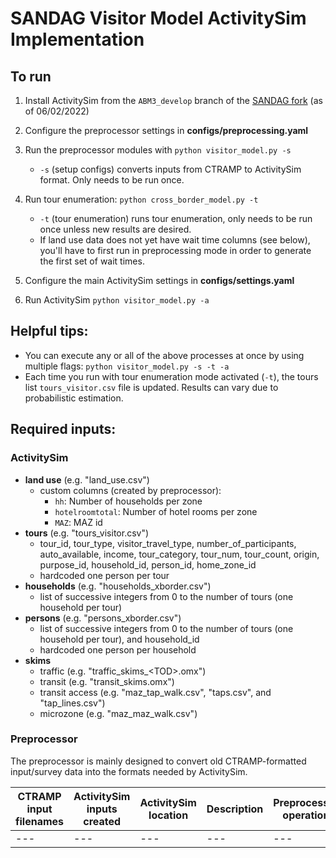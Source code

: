 # SANDAG Visitor Model ActivitySim Implementation

## To run
1. Install ActivitySim from the `ABM3_develop` branch of the [SANDAG fork](https://github.com/SANDAG/ABM/tree/ABM3_develop) (as of 06/02/2022)
2. Configure the preprocessor settings in **configs/preprocessing.yaml**
3. Run the preprocessor modules with `python visitor_model.py -s`
      - `-s` (setup configs) converts inputs from CTRAMP to ActivitySim format. Only needs to be run once.
4. Run tour enumeration: `python cross_border_model.py -t`
      - `-t` (tour enumeration) runs tour enumeration, only needs to be run once unless new results are desired.
      - If land use data does not yet have wait time columns (see below), you'll have to first run in preprocessing mode in order to generate the first set of wait times.
6. Configure the main ActivitySim settings in **configs/settings.yaml**

7. Run ActivitySim `python visitor_model.py -a`

## Helpful tips:
- You can execute any or all of the above processes at once by using multiple flags: `python visitor_model.py -s -t -a`
- Each time you run with tour enumeration mode activated (`-t`), the tours list `tours_visitor.csv` file is updated. Results can vary due to probabilistic estimation.

## Required inputs:

### ActivitySim
 - **land use** (e.g. "land_use.csv")
    - custom columns (created by preprocessor):
       - `hh`: Number of households per zone
       - `hotelroomtotal`: Number of hotel rooms per zone
       - `MAZ`: MAZ id
 - **tours** (e.g. "tours_visitor.csv")
    - tour_id, tour_type, visitor_travel_type, number_of_participants, auto_available, income, tour_category, tour_num, tour_count, origin, purpose_id, household_id, person_id, home_zone_id
    - hardcoded one person per tour
 - **households** (e.g. "households_xborder.csv")
   - list of successive integers from 0 to the number of tours (one household per tour)
 - **persons** (e.g. "persons_xborder.csv")
    - list of successive integers from 0 to the number of tours (one household per tour), and household_id
    - hardcoded one person per household
 - **skims**
    - traffic (e.g. "traffic_skims_\<TOD\>.omx")
    - transit (e.g. "transit_skims.omx")
    - transit access (e.g. "maz_tap_walk.csv", "taps.csv", and "tap_lines.csv")
    - microzone (e.g. "maz_maz_walk.csv")

### Preprocessor
The preprocessor is mainly designed to convert old CTRAMP-formatted input/survey data into the formats needed by ActivitySim.

| CTRAMP input filenames | ActivitySim inputs created| ActivitySim location | Description | Preprocessor operation |
|---|---|---|---|---|
|---|---|---|---|---|
